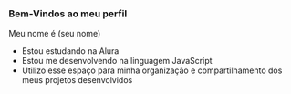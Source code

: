 ### Bem-Vindos ao meu perfil ###

Meu nome é (seu nome)

- Estou estudando na Alura
- Estou me desenvolvendo na linguagem JavaScript
- Utilizo esse espaço para minha organização e compartilhamento dos meus projetos desenvolvidos

